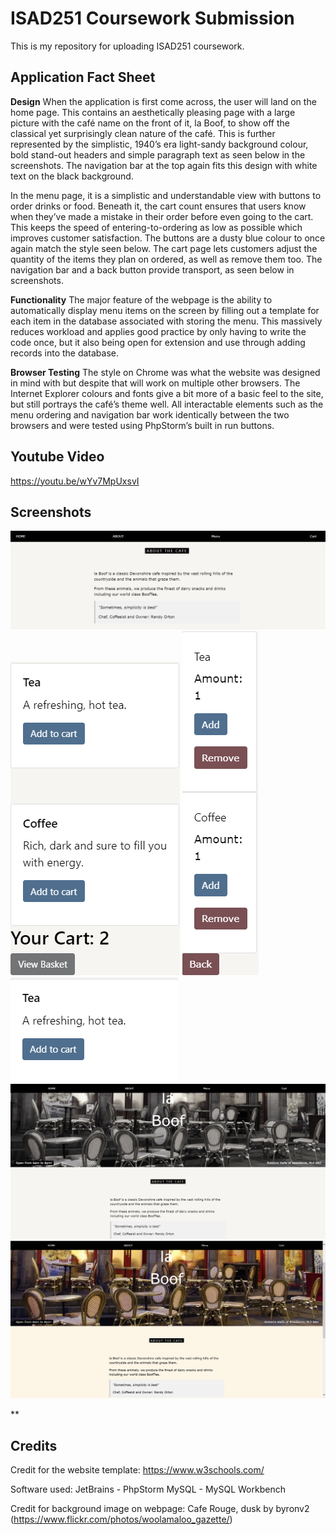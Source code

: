 # ISAD251 Coursework Submission
This is my repository for uploading ISAD251 coursework.

## Application Fact Sheet
**Design**
When the application is first come across, the user will land on the home page. This contains an aesthetically pleasing page with a large picture with the café name on the front of it, la Boof, to show off the classical yet surprisingly clean nature of the café. This is further represented by the simplistic, 1940’s era light-sandy background colour, bold stand-out headers and simple paragraph text as seen below in the screenshots. The navigation bar at the top again fits this design with white text on the black background.

In the menu page, it is a simplistic and understandable view with buttons to order drinks or food. Beneath it, the cart count ensures that users know when they’ve made a mistake in their order before even going to the cart. This keeps the speed of entering-to-ordering as low as possible which improves customer satisfaction. The buttons are a dusty blue colour to once again match the style seen below.
The cart page lets customers adjust the quantity of the items they plan on ordered, as well as remove them too. The navigation bar and a back button provide transport, as seen below in screenshots.

**Functionality**
The major feature of the webpage is the ability to automatically display menu items on the screen by filling out a template for each item in the database associated with storing the menu. This massively reduces workload and applies good practice by only having to write the code once, but it also being open for extension and use through adding records into the database.

**Browser Testing**
The style on Chrome was what the website was designed in mind with but despite that will work on multiple other browsers. The Internet Explorer colours and fonts give a bit more of a basic feel to the site, but still portrays the café’s theme well.
All interactable elements such as the menu ordering and navigation bar work identically between the two browsers and were tested using PhpStorm’s built in run buttons.


## Youtube Video
https://youtu.be/wYv7MpUxsvI

## Screenshots
![Homepage](Screenshots/Homepage.png)
![OrderMenu](Screenshots/Menu.png)
![Cart](Screenshots/Cart.png)
![MenuItem](Screenshots/MenuItem.png)
![HomeChrome](Screenshots/HomeChrome.png)
![HomeIE](Screenshots/HomeIE.png)

**

## Credits
Credit for the website template: https://www.w3schools.com/

Software used:
JetBrains - PhpStorm
MySQL - MySQL Workbench

Credit for background image on webpage: Cafe Rouge, dusk by byronv2 (https://www.flickr.com/photos/woolamaloo_gazette/)
